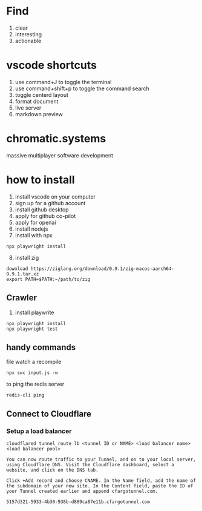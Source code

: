 # Find

1. clear
2. interesting
3. actionable

# vscode shortcuts

1. use command+J to toggle the terminal
2. use command+shift+p to toggle the command search
3. toggle centerd layout
4. format document
5. live server
6. markdown preview

# chromatic.systems

massive multiplayer software development

# how to install

1. install vscode on your computer
2. sign up for a github account
3. install github desktop
4. apply for github co-pilot
5. apply for openai
6. install nodejs
7. install with npx

```
npx playwright install
```

8. install zig

```
download https://ziglang.org/download/0.9.1/zig-macos-aarch64-0.9.1.tar.xz
export PATH=$PATH:~/path/to/zig
```

## Crawler

1. install playwrite

```
npx playwright install
npx playwright test
```

## handy commands

file watch a recompile

```
npx swc input.js -w
```

to ping the redis server

```
redis-cli ping
```

## Connect to Cloudflare

### Setup a load balancer

```
cloudflared tunnel route lb <tunnel ID or NAME> <load balancer name> <load balancer pool>
```

```
You can now route traffic to your Tunnel, and on to your local server, using Cloudflare DNS. Visit the Cloudflare dashboard, select a website, and click on the DNS tab.

Click +Add record and choose CNAME. In the Name field, add the name of the subdomain of your new site. In the Content field, paste the ID of your Tunnel created earlier and append cfargotunnel.com.

5157d321-5933-4b30-938b-d889ca87e11b.cfargotunnel.com
```
